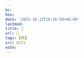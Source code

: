 ```yaml
---
bc:
hex:
date: '2025-10-13T10:26:50+08:00'
lastmod:
title: 􂢤
url: 􂢤
tags: [齊]
src: DCCV
note:
---
```

